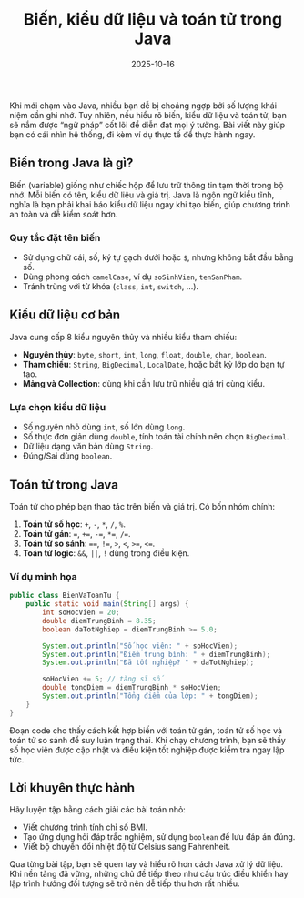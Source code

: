 ﻿---
title: "Biến, kiểu dữ liệu và toán tử trong Java"
date: 2025-10-16
draft: false
tags: ["Java", "Lập trình"]
categories: ["Lập trình"]
description: "Tìm hiểu cách khai báo biến, lựa chọn kiểu dữ liệu và sử dụng toán tử cơ bản trong Java."
image: "/images/posts/bien-kieu-du-lieu-toan-tu-java.jpg"
---

Khi mới chạm vào Java, nhiều bạn dễ bị choáng ngợp bởi số lượng khái niệm cần ghi nhớ. Tuy nhiên, nếu hiểu rõ biến, kiểu dữ liệu và toán tử, bạn sẽ nắm được “ngữ pháp” cốt lõi để diễn đạt mọi ý tưởng. Bài viết này giúp bạn có cái nhìn hệ thống, đi kèm ví dụ thực tế để thực hành ngay.

## Biến trong Java là gì?

Biến (variable) giống như chiếc hộp để lưu trữ thông tin tạm thời trong bộ nhớ. Mỗi biến có tên, kiểu dữ liệu và giá trị. Java là ngôn ngữ kiểu tĩnh, nghĩa là bạn phải khai báo kiểu dữ liệu ngay khi tạo biến, giúp chương trình an toàn và dễ kiểm soát hơn.

### Quy tắc đặt tên biến

- Sử dụng chữ cái, số, ký tự gạch dưới hoặc `$`, nhưng không bắt đầu bằng số.  
- Dùng phong cách `camelCase`, ví dụ `soSinhVien`, `tenSanPham`.  
- Tránh trùng với từ khóa (`class`, `int`, `switch`, ...).

## Kiểu dữ liệu cơ bản

Java cung cấp 8 kiểu nguyên thủy và nhiều kiểu tham chiếu:

- **Nguyên thủy**: `byte`, `short`, `int`, `long`, `float`, `double`, `char`, `boolean`.  
- **Tham chiếu**: `String`, `BigDecimal`, `LocalDate`, hoặc bất kỳ lớp do bạn tự tạo.  
- **Mảng và Collection**: dùng khi cần lưu trữ nhiều giá trị cùng kiểu.

### Lựa chọn kiểu dữ liệu

- Số nguyên nhỏ dùng `int`, số lớn dùng `long`.  
- Số thực đơn giản dùng `double`, tính toán tài chính nên chọn `BigDecimal`.  
- Dữ liệu dạng văn bản dùng `String`.  
- Đúng/Sai dùng `boolean`.  

## Toán tử trong Java

Toán tử cho phép bạn thao tác trên biến và giá trị. Có bốn nhóm chính:

1. **Toán tử số học**: `+`, `-`, `*`, `/`, `%`.  
2. **Toán tử gán**: `=`, `+=`, `-=`, `*=`, `/=`.  
3. **Toán tử so sánh**: `==`, `!=`, `>`, `<`, `>=`, `<=`.  
4. **Toán tử logic**: `&&`, `||`, `!` dùng trong điều kiện.

### Ví dụ minh họa

```java
public class BienVaToanTu {
    public static void main(String[] args) {
        int soHocVien = 20;
        double diemTrungBinh = 8.35;
        boolean daTotNghiep = diemTrungBinh >= 5.0;

        System.out.println("Số học viên: " + soHocVien);
        System.out.println("Điểm trung bình: " + diemTrungBinh);
        System.out.println("Đã tốt nghiệp? " + daTotNghiep);

        soHocVien += 5; // tăng sĩ số
        double tongDiem = diemTrungBinh * soHocVien;
        System.out.println("Tổng điểm của lớp: " + tongDiem);
    }
}
```

Đoạn code cho thấy cách kết hợp biến với toán tử gán, toán tử số học và toán tử so sánh để suy luận trạng thái. Khi chạy chương trình, bạn sẽ thấy số học viên được cập nhật và điều kiện tốt nghiệp được kiểm tra ngay lập tức.

## Lời khuyên thực hành

Hãy luyện tập bằng cách giải các bài toán nhỏ:

- Viết chương trình tính chỉ số BMI.  
- Tạo ứng dụng hỏi đáp trắc nghiệm, sử dụng `boolean` để lưu đáp án đúng.  
- Viết bộ chuyển đổi nhiệt độ từ Celsius sang Fahrenheit.  

Qua từng bài tập, bạn sẽ quen tay và hiểu rõ hơn cách Java xử lý dữ liệu. Khi nền tảng đã vững, những chủ đề tiếp theo như cấu trúc điều khiển hay lập trình hướng đối tượng sẽ trở nên dễ tiếp thu hơn rất nhiều.
